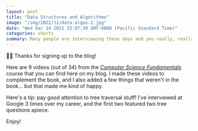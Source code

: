 ```yaml
---
layout: post
title: "Data Structures and Algorithms"
image: "/img/2022/12/data-algos-2.jpg"
date: "Wed Dec 14 2022 23:07:39 GMT-0800 (Pacific Standard Time)"
categories: shorts
summary: Many people are interviewing these days and you really, really should know the basics if you expect to do well. You'll find that here with common data structures and algorithms.      
---
```


🙌🏼 Thanks for signing up to the blog!

Here are 9 videos (out of 34) from the [_Computer Science Fundamentals_](//products/imposter-video/) course that you can find here on my blog. I made these videos to complement the book, and I also added a few things that weren't in the book... but that made me kind of happy.

Here's a tip: pay good attention to tree traversal stuff! I've interviewed at Google 3 times over my career, and the first two featured two tree questions apiece.

Enjoy!